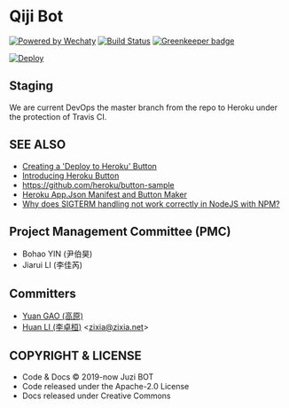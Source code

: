 # Qiji Bot

[![Powered by Wechaty](https://img.shields.io/badge/Powered%20By-Wechaty-blue.svg)](https://github.com/chatie/wechaty)
[![Build Status](https://travis-ci.com/juzibot/QijiBot.svg?branch=master)](https://travis-ci.com/wechaty/heroku-wechaty-getting-started)
[![Greenkeeper badge](https://badges.greenkeeper.io/juzibot/QijiBot.svg)](https://greenkeeper.io/)

[![Deploy](https://www.herokucdn.com/deploy/button.svg)](https://heroku.com/deploy)

## Staging

We are current DevOps the master branch from the repo to Heroku under the protection of Travis CI.

## SEE ALSO

- [Creating a 'Deploy to Heroku' Button](https://devcenter.heroku.com/articles/heroku-button)
- [Introducing Heroku Button](https://blog.heroku.com/heroku-button)
- <https://github.com/heroku/button-sample>
- [Heroku App.Json Manifest and Button Maker](https://www.expeditedssl.com/heroku-button-maker)
- [Why does SIGTERM handling not work correctly in NodeJS with NPM?](https://help.heroku.com/ROG3H81R/why-does-sigterm-handling-not-work-correctly-in-nodejs-with-npm)

## Project Management Committee (PMC)

- Bohao YIN (尹伯昊)
- Jiarui LI (李佳芮)

## Committers

- [Yuan GAO (高原)](https://github.com/windmemory)
- [Huan LI (李卓桓)](http://linkedin.com/in/zixia) \<zixia@zixia.net\>

## COPYRIGHT & LICENSE

- Code & Docs © 2019-now Juzi BOT
- Code released under the Apache-2.0 License
- Docs released under Creative Commons
